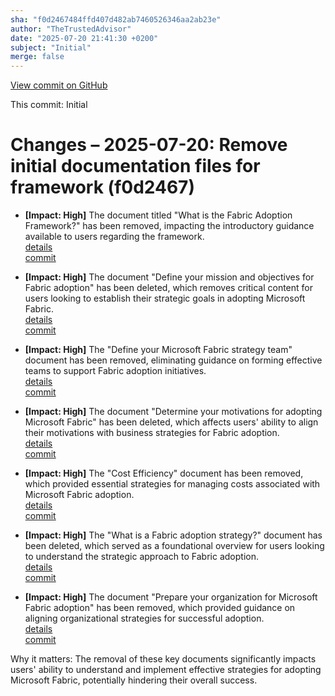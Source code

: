 ```yaml
---
sha: "f0d2467484ffd407d482ab7460526346aa2ab23e"
author: "TheTrustedAdvisor"
date: "2025-07-20 21:41:30 +0200"
subject: "Initial"
merge: false
---
```


[View commit on GitHub](https://github.com/TheTrustedAdvisor/FabricAdoptionFramework/commit/f0d2467484ffd407d482ab7460526346aa2ab23e)

This commit: Initial

# Changes – 2025-07-20: Remove initial documentation files for framework (f0d2467)

- **[Impact: High]** The document titled "What is the Fabric Adoption Framework?" has been removed, impacting the introductory guidance available to users regarding the framework.  
   [details](/docs/about/what-is-the-fabric-adoption-framework.md)  
   [commit](https://github.com/TheTrustedAdvisor/FabricAdoptionFramework/commit/f0d2467484ffd407d482ab7460526346aa2ab23e)  

- **[Impact: High]** The document "Define your mission and objectives for Fabric adoption" has been deleted, which removes critical content for users looking to establish their strategic goals in adopting Microsoft Fabric.  
   [details](/docs/methodologies/1-strategy/define-your-mission-and-objectives.md)  
   [commit](https://github.com/TheTrustedAdvisor/FabricAdoptionFramework/commit/f0d2467484ffd407d482ab7460526346aa2ab23e)  

- **[Impact: High]** The "Define your Microsoft Fabric strategy team" document has been removed, eliminating guidance on forming effective teams to support Fabric adoption initiatives.  
   [details](/docs/methodologies/1-strategy/define-your-strategy-team.md)  
   [commit](https://github.com/TheTrustedAdvisor/FabricAdoptionFramework/commit/f0d2467484ffd407d482ab7460526346aa2ab23e)  

- **[Impact: High]** The document "Determine your motivations for adopting Microsoft Fabric" has been deleted, which affects users' ability to align their motivations with business strategies for Fabric adoption.  
   [details](/docs/methodologies/1-strategy/determine-your-motivations.md)  
   [commit](https://github.com/TheTrustedAdvisor/FabricAdoptionFramework/commit/f0d2467484ffd407d482ab7460526346aa2ab23e)  

- **[Impact: High]** The "Cost Efficiency" document has been removed, which provided essential strategies for managing costs associated with Microsoft Fabric adoption.  
   [details](/docs/methodologies/1-strategy/inform-your-strategy/cost-efficiency.md)  
   [commit](https://github.com/TheTrustedAdvisor/FabricAdoptionFramework/commit/f0d2467484ffd407d482ab7460526346aa2ab23e)  

- **[Impact: High]** The "What is a Fabric adoption strategy?" document has been deleted, which served as a foundational overview for users looking to understand the strategic approach to Fabric adoption.  
   [details](/docs/methodologies/1-strategy/overview.md)  
   [commit](https://github.com/TheTrustedAdvisor/FabricAdoptionFramework/commit/f0d2467484ffd407d482ab7460526346aa2ab23e)  

- **[Impact: High]** The document "Prepare your organization for Microsoft Fabric adoption" has been removed, which provided guidance on aligning organizational strategies for successful adoption.  
   [details](/docs/methodologies/1-strategy/prepare-your-organization.md)  
   [commit](https://github.com/TheTrustedAdvisor/FabricAdoptionFramework/commit/f0d2467484ffd407d482ab7460526346aa2ab23e)  

Why it matters: The removal of these key documents significantly impacts users' ability to understand and implement effective strategies for adopting Microsoft Fabric, potentially hindering their overall success.
